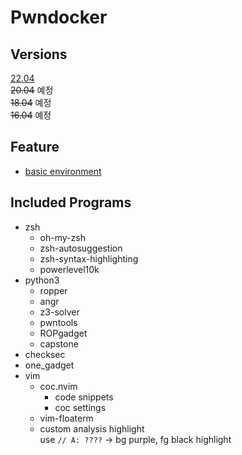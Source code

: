 # Pwndocker

## Versions
[22.04](/pwn/22.04)  
~~20.04~~ 예정  
~~18.04~~ 예정  
~~16.04~~ 예정   

## Feature
- [basic environment](https://github.com/h1ghl1kh7/tools)

## Included Programs
- zsh
   - oh-my-zsh
   - zsh-autosuggestion
   - zsh-syntax-highlighting
   - powerlevel10k
- python3
    - ropper
    - angr
    - z3-solver
    - pwntools
    - ROPgadget
    - capstone
- checksec
- one_gadget
- vim
    - coc.nvim
        - code snippets
        - coc settings
    - vim-floaterm
    - custom analysis highlight  
        use `// A: ????` -> bg purple, fg black highlight
